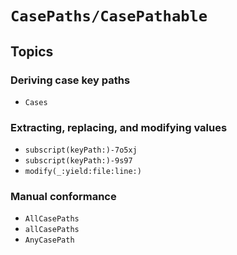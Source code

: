 # ``CasePaths/CasePathable``

## Topics

### Deriving case key paths

- ``Cases``

### Extracting, replacing, and modifying values

- ``subscript(keyPath:)-7o5xj``
- ``subscript(keyPath:)-9s97``
- ``modify(_:yield:file:line:)``

### Manual conformance

- ``AllCasePaths``
- ``allCasePaths``
- ``AnyCasePath``
